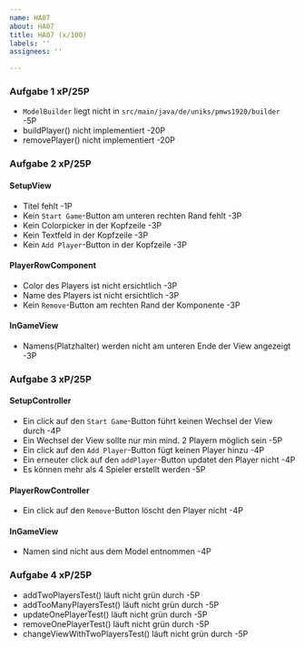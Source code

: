 ```yaml
---
name: HA07
about: HA07
title: HA07 (x/100)
labels: ''
assignees: ''

---
```


### Aufgabe 1 xP/25P
- `ModelBuilder` liegt nicht in `src/main/java/de/uniks/pmws1920/builder`   -5P
- buildPlayer() nicht implementiert -20P
- removePlayer() nicht implementiert -20P


### Aufgabe 2 xP/25P
#### SetupView
- Titel fehlt -1P
- Kein `Start Game`-Button am unteren rechten Rand fehlt -3P
- Kein Colorpicker in der Kopfzeile -3P
- Kein Textfeld in der Kopfzeile -3P
- Kein `Add Player`-Button in der Kopfzeile -3P

#### PlayerRowComponent
- Color des Players ist nicht ersichtlich -3P
- Name des Players ist nicht ersichtlich -3P
- Kein `Remove`-Button am rechten Rand der Komponente -3P

#### InGameView
- Namens(Platzhalter) werden nicht am unteren Ende der View angezeigt -3P


### Aufgabe 3 xP/25P
#### SetupController
- Ein click auf den `Start Game`-Button führt keinen Wechsel der View durch -4P
- Ein Wechsel der View sollte nur min mind. 2 Playern möglich sein -5P
- Ein click auf den `Add Player`-Button fügt keinen Player hinzu -4P
- Ein erneuter click auf den `addPlayer`-Button updatet den Player nicht -4P
- Es können mehr als 4 Spieler erstellt werden -5P

#### PlayerRowController
- Ein click auf den `Remove`-Button löscht den Player nicht -4P

#### InGameView
- Namen sind nicht aus dem Model entnommen -4P


### Aufgabe 4 xP/25P
- addTwoPlayersTest() läuft nicht grün durch -5P
- addTooManyPlayersTest() läuft nicht grün durch -5P
- updateOnePlayerTest() läuft nicht grün durch -5P
- removeOnePlayerTest() läuft nicht grün durch -5P
- changeViewWithTwoPlayersTest() läuft nicht grün durch -5P
